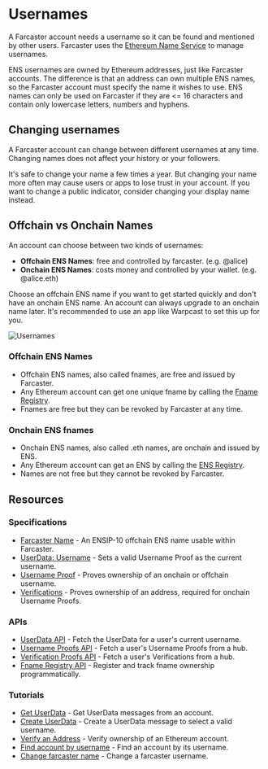 # Usernames

A Farcaster account needs a username so it can be found and mentioned by other users. Farcaster uses the [Ethereum Name Service](https://ens.domains/) to manage usernames.

ENS usernames are owned by Ethereum addresses, just like Farcaster accounts. The difference is that an address can own multiple ENS names, so the Farcaster account must specify the name it wishes to use. ENS names can only be used on Farcaster if they are <= 16 characters and contain only lowercase letters, numbers and hyphens.

## Changing usernames

A Farcaster account can change between different usernames at any time. Changing names does not affect your history or your followers.

It's safe to change your name a few times a year. But changing your name more often may cause users or apps to lose trust in your account. If you want to change a public indicator, consider changing your display name instead.

## Offchain vs Onchain Names

An account can choose between two kinds of usernames:

- **Offchain ENS Names**: free and controlled by farcaster. (e.g. @alice)
- **Onchain ENS Names**: costs money and controlled by your wallet. (e.g. @alice.eth)

Choose an offchain ENS name if you want to get started quickly and don't have an onchain ENS name. An account can always upgrade to an onchain name later. It's recommended to use an app like Warpcast to set this up for you.

![Usernames](/assets/usernames.png)

### Offchain ENS Names

- Offchain ENS names, also called fnames, are free and issued by Farcaster.
- Any Ethereum account can get one unique fname by calling the [Fname Registry](/learn/architecture/ens-names).
- Fnames are free but they can be revoked by Farcaster at any time.

### Onchain ENS fnames

- Onchain ENS names, also called .eth names, are onchain and issued by ENS.
- Any Ethereum account can get an ENS by calling the [ENS Registry](https://docs.ens.domains/dapp-developer-guide/the-ens-registry).
- Names are not free but they cannot be revoked by Farcaster.

## Resources

### Specifications

- [Farcaster Name](https://github.com/farcasterxyz/protocol/blob/main/docs/SPECIFICATION.md#5-fname-specifications) - An ENSIP-10 offchain ENS name usable within Farcaster.
- [UserData: Username](https://github.com/farcasterxyz/protocol/blob/main/docs/SPECIFICATION.md#23-user-data) - Sets a valid Username Proof as the current username.
- [Username Proof](https://github.com/farcasterxyz/protocol/blob/main/docs/SPECIFICATION.md#17-username-proof) - Proves ownership of an onchain or offchain username.
- [Verifications](https://github.com/farcasterxyz/protocol/blob/main/docs/SPECIFICATION.md#25-verifications) - Proves ownership of an address, required for onchain Username Proofs.

### APIs

- [UserData API](../../reference/hubble/httpapi/userdata) - Fetch the UserData for a user's current username.
- [Username Proofs API](../../reference/hubble/httpapi/usernameproof) - Fetch a user's Username Proofs from a hub.
- [Verification Proofs API](../../reference/hubble/httpapi/verification) - Fetch a user's Verifications from a hub.
- [Fname Registry API](../../reference/fname/api.md) - Register and track fname ownership programmatically.

### Tutorials

- [Get UserData](../../developers/guides/querying/fetch-profile.md) - Get UserData messages from an account.
- [Create UserData](../../developers/guides/writing/messages#user-data) - Create a UserData message to select a valid username.
- [Verify an Address](../../developers/guides/writing/verify-address.md) - Verify ownership of an Ethereum account.
- [Find account by username](../../developers/guides/accounts/find-by-name.md) - Find an account by its username.
- [Change farcaster name](../../developers/guides/accounts/change-fname.md) - Change a farcaster username.
